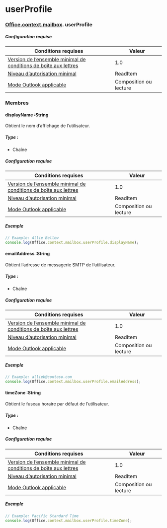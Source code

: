 
# <a name="userprofile"></a>userProfile

### [Office](Office.md)[.context](Office.context.md)[.mailbox](Office.context.mailbox.md). userProfile

##### <a name="requirements"></a>Configuration requise

|Conditions requises| Valeur|
|---|---|
|[Version de l’ensemble minimal de conditions de boîte aux lettres](/office/dev/add-ins/reference/requirement-sets/outlook-api-requirement-sets)| 1.0|
|[Niveau d’autorisation minimal](https://docs.microsoft.com/outlook/add-ins/understanding-outlook-add-in-permissions)| ReadItem|
|[Mode Outlook applicable](https://docs.microsoft.com/outlook/add-ins/#extension-points)| Composition ou lecture|

### <a name="members"></a>Membres

####  <a name="displayname-string"></a>displayName :String

Obtient le nom d’affichage de l’utilisateur.

##### <a name="type"></a>Type :

*   Chaîne

##### <a name="requirements"></a>Configuration requise

|Conditions requises| Valeur|
|---|---|
|[Version de l’ensemble minimal de conditions de boîte aux lettres](/office/dev/add-ins/reference/requirement-sets/outlook-api-requirement-sets)| 1.0|
|[Niveau d’autorisation minimal](https://docs.microsoft.com/outlook/add-ins/understanding-outlook-add-in-permissions)| ReadItem|
|[Mode Outlook applicable](https://docs.microsoft.com/outlook/add-ins/#extension-points)| Composition ou lecture|

##### <a name="example"></a>Exemple

```js
// Example: Allie Bellew
console.log(Office.context.mailbox.userProfile.displayName);
```

####  <a name="emailaddress-string"></a>emailAddress :String

Obtient l’adresse de messagerie SMTP de l’utilisateur.

##### <a name="type"></a>Type :

*   Chaîne

##### <a name="requirements"></a>Configuration requise

|Conditions requises| Valeur|
|---|---|
|[Version de l’ensemble minimal de conditions de boîte aux lettres](/office/dev/add-ins/reference/requirement-sets/outlook-api-requirement-sets)| 1.0|
|[Niveau d’autorisation minimal](https://docs.microsoft.com/outlook/add-ins/understanding-outlook-add-in-permissions)| ReadItem|
|[Mode Outlook applicable](https://docs.microsoft.com/outlook/add-ins/#extension-points)| Composition ou lecture|

##### <a name="example"></a>Exemple

```js
// Example: allieb@contoso.com
console.log(Office.context.mailbox.userProfile.emailAddress);
```

####  <a name="timezone-string"></a>timeZone :String

Obtient le fuseau horaire par défaut de l’utilisateur.

##### <a name="type"></a>Type :

*   Chaîne

##### <a name="requirements"></a>Configuration requise

|Conditions requises| Valeur|
|---|---|
|[Version de l’ensemble minimal de conditions de boîte aux lettres](/office/dev/add-ins/reference/requirement-sets/outlook-api-requirement-sets)| 1.0|
|[Niveau d’autorisation minimal](https://docs.microsoft.com/outlook/add-ins/understanding-outlook-add-in-permissions)| ReadItem|
|[Mode Outlook applicable](https://docs.microsoft.com/outlook/add-ins/#extension-points)| Composition ou lecture|

##### <a name="example"></a>Exemple

```js
// Example: Pacific Standard Time
console.log(Office.context.mailbox.userProfile.timeZone);
```